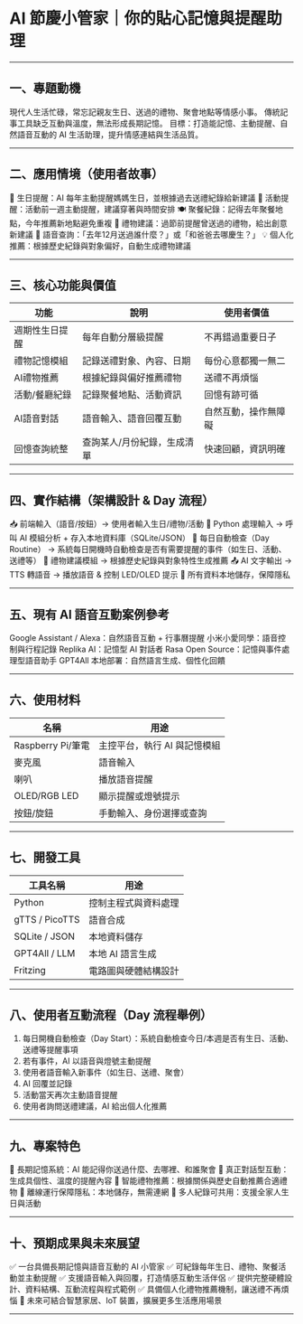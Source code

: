 
# AI 節慶小管家｜你的貼心記憶與提醒助理

---

## 一、專題動機
現代人生活忙碌，常忘記親友生日、送過的禮物、聚會地點等情感小事。
傳統記事工具缺乏互動與溫度，無法形成長期記憶。
目標：打造能記憶、主動提醒、自然語音互動的 AI 生活助理，提升情感連結與生活品質。

---

## 二、應用情境（使用者故事）
🎂 生日提醒：AI 每年主動提醒媽媽生日，並根據過去送禮紀錄給新建議
🎉 活動提醒：活動前一週主動提醒，建議穿著與時間安排
🍽️ 聚餐紀錄：記得去年聚餐地點，今年推薦新地點避免重複
🎁 禮物建議：過節前提醒曾送過的禮物，給出創意新建議
📅 語音查詢：「去年12月送過誰什麼？」或「和爸爸去哪慶生？」
💡 個人化推薦：根據歷史紀錄與對象偏好，自動生成禮物建議

---

## 三、核心功能與價值

| 功能             | 說明                         | 使用者價值                  |
|------------------|------------------------------|-----------------------------|
| 週期性生日提醒   | 每年自動分層級提醒            | 不再錯過重要日子             |
| 禮物記憶模組     | 記錄送禮對象、內容、日期       | 每份心意都獨一無二           |
| AI禮物推薦       | 根據紀錄與偏好推薦禮物         | 送禮不再煩惱                 |
| 活動/餐廳紀錄    | 記錄聚餐地點、活動資訊         | 回憶有跡可循                 |
| AI語音對話       | 語音輸入、語音回覆互動         | 自然互動，操作無障礙         |
| 回憶查詢統整     | 查詢某人/月份紀錄，生成清單     | 快速回顧，資訊明確           |

---

## 四、實作結構（架構設計 & Day 流程）
📥 前端輸入（語音/按鈕）→ 使用者輸入生日/禮物/活動
🧠 Python 處理輸入 → 呼叫 AI 模組分析 + 存入本地資料庫（SQLite/JSON）
🔁 每日自動檢查（Day Routine） → 系統每日開機時自動檢查是否有需要提醒的事件（如生日、活動、送禮等）
🎯 禮物建議模組 → 根據歷史紀錄與對象特性生成推薦
📤 AI 文字輸出 → TTS 轉語音 → 播放語音 & 控制 LED/OLED 提示
💾 所有資料本地儲存，保障隱私

---

## 五、現有 AI 語音互動案例參考
Google Assistant / Alexa：自然語音互動 + 行事曆提醒
小米小愛同學：語音控制與行程記錄
Replika AI：記憶型 AI 對話者
Rasa Open Source：記憶與事件處理型語音助手
GPT4All 本地部署：自然語言生成、個性化回饋

---

## 六、使用材料

| 名稱                | 用途                 |
| ----------------- | ------------------ |
| Raspberry Pi/筆電   | 主控平台，執行 AI 與記憶模組 |
| 麥克風               | 語音輸入              |
| 喇叭                | 播放語音提醒            |
| OLED/RGB LED        | 顯示提醒或燈號提示         |
| 按鈕/旋鈕             | 手動輸入、身份選擇或查詢     |

---

## 七、開發工具

| 工具名稱            | 用途                   |
| --------------- | -------------------- |
| Python          | 控制主程式與資料處理           |
| gTTS / PicoTTS  | 語音合成                  |
| SQLite / JSON   | 本地資料儲存                |
| GPT4All / LLM   | 本地 AI 語言生成             |
| Fritzing        | 電路圖與硬體結構設計           |

---

## 八、使用者互動流程（Day 流程舉例）

1. 每日開機自動檢查（Day Start）：系統自動檢查今日/本週是否有生日、活動、送禮等提醒事項
2. 若有事件，AI 以語音與燈號主動提醒
3. 使用者語音輸入新事件（如生日、送禮、聚會）
4. AI 回覆並記錄
5. 活動當天再次主動語音提醒
6. 使用者詢問送禮建議，AI 給出個人化推薦

---

## 九、專案特色

🧠 長期記憶系統：AI 能記得你送過什麼、去哪裡、和誰聚會
💬 真正對話型互動：生成具個性、溫度的提醒內容
🎁 智能禮物推薦：根據關係與歷史自動推薦合適禮物
🔐 離線運行保障隱私：本地儲存，無需連網
👥 多人紀錄可共用：支援全家人生日與活動

---

## 十、預期成果與未來展望

✅ 一台具備長期記憶與語音互動的 AI 小管家
✅ 可紀錄每年生日、禮物、聚餐活動並主動提醒
✅ 支援語音輸入與回覆，打造情感互動生活伴侶
✅ 提供完整硬體設計、資料結構、互動流程與程式範例
✅ 具備個人化禮物推薦機制，讓送禮不再煩惱
🔄 未來可結合智慧家居、IoT 裝置，擴展更多生活應用場景

---
